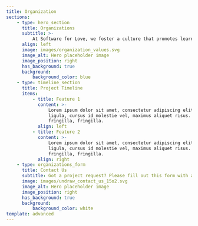 ```yaml
---
title: Organization
sections:
    - type: hero_section
      title: Organizations
      subtitle: >-
          At Software for Love, we foster a culture that promotes learning, collaboration, sustainability, and philanthropy. We always put our best foot forward and love taking on new challenges. We strive to use our knowledge and abilities to help our partners solve problems within our community.
      align: left
      image: images/organization_values.svg
      image_alt: Hero placeholder image
      image_position: right
      has_background: true
      background:
          background_color: blue
    - type: timeline_section
      title: Project Timeline
      items:
          - title: Feature 1
            content: >-
                Lorem ipsum dolor sit amet, consectetur adipiscing elit. Donec nisl
                ligula, cursus id molestie vel, maximus aliquet risus. Vivamus in nibh
                fringilla, fringilla.
            align: left
          - title: Feature 2
            content: >-
                Lorem ipsum dolor sit amet, consectetur adipiscing elit. Donec nisl
                ligula, cursus id molestie vel, maximus aliquet risus. Vivamus in nibh
                fringilla, fringilla.
            align: right
    - type: organizations_form
      title: Contact Us
      subtitle: Got a project request? Please fill out this form with a brief description of your project. We will contact you and schedule a meeting as soon as possible.
      image: images/undraw_contact_us_15o2.svg
      image_alt: Hero placeholder image
      image_position: right
      has_background: true
      background:
          background_color: white
template: advanced
---
```

